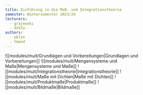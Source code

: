 ```yaml
---
title: Einführung in die Maß- und Integrationstheorie
semester: Wintersemester 2023/24
lecturers:
  - grajewski
  - dikta
authors:
  - pblan
  - tmwnd
---
```


![[modules/muit/Grundlagen und Vorbereitungen|Grundlagen und Vorbereitungen]]
![[modules/muit/Mengensysteme und Maße|Mengensysteme und Maße]]
![[modules/muit/Integrationstheorie|Integrationstheorie]]
![[modules/muit/Maße mit Dichten|Maße mit Dichten]]
![[modules/muit/Produktmaße|Produktmaße]]
![[modules/muit/Bildmaße|Bildmaße]]